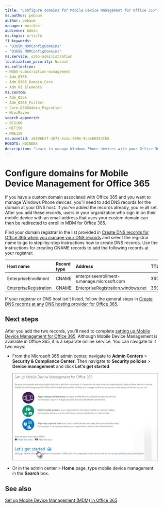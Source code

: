 ```yaml
---
title: "Configure domains for Mobile Device Management for Office 365"
ms.author: pebaum
author: pebaum
manager: mnirkhe
audience: Admin
ms.topic: article
f1_keywords:
- 'O365M_MDMConfigDomains'
- 'O365E_MDMConfigDomains'
ms.service: o365-administration
localization_priority: Normal
ms.collection: 
- M365-subscription-management
- Adm_O365
- Adm_O365_Domain_Core
- Adm_UI_Elements
ms.custom:
- Adm_O365
- Adm_O365_FullSet
- Core_O365Admin_Migration
- MiniMaven
search.appverid:
- BCS160
- MET150
- MOE150
ms.assetid: a6186b4f-d673-4a1c-989e-9cbc6055dfb8
ROBOTS: NOINDEX
description: "Learn to manage Windows Phone devices with your Office 365 custom domain by adding DNS records. "
---
```


# Configure domains for Mobile Device Management for Office 365

 If you have a custom domain associated with Office 365 and you want to manage Windows Phone devices, you'll need to add DNS records for the domain at your DNS host. If you've added the records already, you're all set. After you add these records, users in your organization who sign in on their mobile device with an email address that uses your custom domain can then be redirected to enroll in MDM for Office 365. 
  
Find your domain registrar in the list provided in [Create DNS records for Office 365 when you manage your DNS records](https://support.office.com/article/b0f3fdca-8a80-4e8e-9ef3-61e8a2a9ab23.aspx) and select the registrar name to go to step-by-step instructions how to create DNS records. Use the instructions for creating CNAME records to add the following records at your registrar: 
  
|**Host name**|**Record type**|**Address**|**TTL**|
|:-----|:-----|:-----|:-----|
|EnterpriseEnrollment  <br/> |CNAME  <br/> |enterpriseenrollment-s.manage.microsoft.com  <br/> |3600  <br/> |
|EnterpriseRegistration  <br/> |CNAME  <br/> |EnterpriseRegistration.windows.net  <br/> |3600  <br/> |
   
If your registrar or DNS host isn't listed, follow the general steps in [Create DNS records at any DNS hosting provider for Office 365](https://support.office.com/article/e21a9a4a-7b14-42cb-b39b-03aee92da95f).
  
## Next steps

After you add the two records, you'll need to complete [setting up Mobile Device Management for Office 365](https://admin.microsoft.com/EAdmin/Device/IntuneInventory.aspx). Although Mobile Device Management is available in Office 365, it is a separate online service. You can navigate to it two ways:
  
- From the Microsoft 365 admin center, navigate to **Admin Centers** \> **Security &amp; Compliance Center**. Then navigate to **Security policies** \> **Device management** and click **Let's get started**.
    
    ![Set up Mobile Device Management for Office 365](../media/368e1026-9aa5-431b-a722-8f7cf528f263.png)
  
- Or in the admin center \> **Home** page, type mobile device management in the **Search** box. 
    
   
  
## See also

[Set up Mobile Device Management (MDM) in Office 365](https://support.office.com/article/dd892318-bc44-4eb1-af00-9db5430be3cd)

